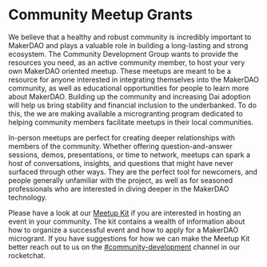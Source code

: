 # Community Meetup Grants

We believe that a healthy and robust community is incredibly important to MakerDAO and plays a valuable role in building a long-lasting and strong ecosystem. The Community Development Group wants to provide the resources you need, as an active community member, to host your very own MakerDAO oriented meetup. These meetups are meant to be a resource for anyone interested in integrating themselves into the MakerDAO community, as well as educational opportunities for people to learn more about MakerDAO. Building up the community and increasing Dai adoption will help us bring stability and financial inclusion to the underbanked. To do this, the we are making available a microgranting program dedicated to helping community members facilitate meetups in their local communities.

In-person meetups are perfect for creating deeper relationships with members of the community. Whether offering question-and-answer sessions, demos, presentations, or time to network, meetups can spark a host of conversations, insights, and questions that might have never surfaced through other ways. They are the perfect tool for newcomers, and people generally unfamiliar with the project, as well as for seasoned professionals who are interested in diving deeper in the MakerDAO technology.

Please have a look at our [Meetup Kit]() if you are interested in hosting an event in your community. The kit contains a wealth of information about how to organize a successful event and how to apply for a MakerDAO microgrant. If you have suggestions for how we can make the Meetup Kit better reach out to us on the [\#community-development](https://chat.makerdao.com/channel/community-development) channel in our rocketchat.

